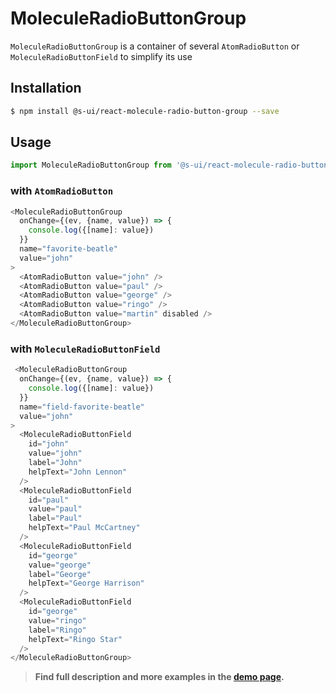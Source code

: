 # MoleculeRadioButtonGroup

`MoleculeRadioButtonGroup` is a container of several `AtomRadioButton` or `MoleculeRadioButtonField` to simplify its use

## Installation

```sh
$ npm install @s-ui/react-molecule-radio-button-group --save
```

## Usage

```js
import MoleculeRadioButtonGroup from '@s-ui/react-molecule-radio-button-group'
```

### with `AtomRadioButton`

```js
<MoleculeRadioButtonGroup
  onChange={(ev, {name, value}) => {
    console.log({[name]: value})
  }}
  name="favorite-beatle"
  value="john"
>
  <AtomRadioButton value="john" />
  <AtomRadioButton value="paul" />
  <AtomRadioButton value="george" />
  <AtomRadioButton value="ringo" />
  <AtomRadioButton value="martin" disabled />
</MoleculeRadioButtonGroup>
```

### with `MoleculeRadioButtonField`

```js
 <MoleculeRadioButtonGroup
  onChange={(ev, {name, value}) => {
    console.log({[name]: value})
  }}
  name="field-favorite-beatle"
  value="john"
>
  <MoleculeRadioButtonField
    id="john"
    value="john"
    label="John"
    helpText="John Lennon"
  />
  <MoleculeRadioButtonField
    id="paul"
    value="paul"
    label="Paul"
    helpText="Paul McCartney"
  />
  <MoleculeRadioButtonField
    id="george"
    value="george"
    label="George"
    helpText="George Harrison"
  />
  <MoleculeRadioButtonField
    id="george"
    value="ringo"
    label="Ringo"
    helpText="Ringo Star"
  />
</MoleculeRadioButtonGroup>
```


> **Find full description and more examples in the [demo page](/workbench/molecule/radioButtonGroup).**